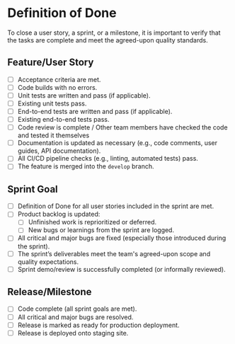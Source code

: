 # Definition of Done

To close a user story, a sprint, or a milestone, it is important to verify that the tasks are complete and meet the agreed-upon quality standards.

## Feature/User Story

- [ ] Acceptance criteria are met.
- [ ] Code builds with no errors.
- [ ] Unit tests are written and pass (if applicable).
- [ ] Existing unit tests pass.
- [ ] End-to-end tests are written and pass (if applicable).
- [ ] Existing end-to-end tests pass.
- [ ] Code review is complete / Other team members have checked the code and tested it themselves
- [ ] Documentation is updated as necessary (e.g., code comments, user guides, API documentation).
- [ ] All CI/CD pipeline checks (e.g., linting, automated tests) pass.
- [ ] The feature is merged into the `develop` branch.

## Sprint Goal

- [ ] Definition of Done for all user stories included in the sprint are met.
- [ ] Product backlog is updated:
  - [ ] Unfinished work is reprioritized or deferred.
  - [ ] New bugs or learnings from the sprint are logged.
- [ ] All critical and major bugs are fixed (especially those introduced during the sprint).
- [ ] The sprint’s deliverables meet the team's agreed-upon scope and quality expectations.
- [ ] Sprint demo/review is successfully completed (or informally reviewed).

## Release/Milestone

- [ ] Code complete (all sprint goals are met).
- [ ] All critical and major bugs are resolved.
- [ ] Release is marked as ready for production deployment.
- [ ] Release is deployed onto staging site.
